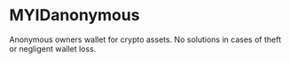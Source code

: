 # MYIDanonymous
Anonymous owners wallet for crypto assets.  No solutions in cases of theft or negligent wallet loss. 

